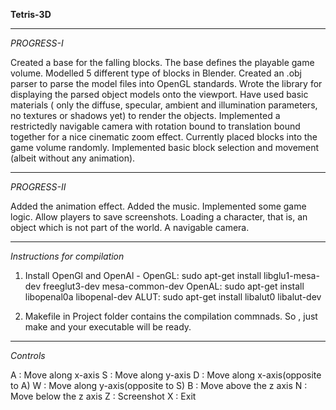 **Tetris-3D**

--------------------------------------------------------------------------

*PROGRESS-I*

Created a base for the falling blocks. The base defines the playable game volume.
Modelled 5 different type of blocks in Blender.
Created an .obj parser to parse the model files into OpenGL standards.
Wrote the library for displaying the parsed object models onto the viewport.
Have used basic materials ( only the diffuse, specular, ambient and illumination parameters, no textures or shadows yet) to render the objects.
Implemented a restrictedly navigable camera with rotation bound to translation bound together for a nice cinematic zoom effect.
Currently placed blocks into the game volume randomly.
Implemented basic block selection and movement (albeit without any animation).

--------------------------------------------------------------------------

*PROGRESS-II*

Added the animation effect.
Added the music.
Implemented some game logic.
Allow players to save screenshots.
Loading a character, that is, an object which is not part of the world. 
A navigable camera.

--------------------------------------------------------------------------

*Instructions for compilation*

1.	Install OpenGl and OpenAl -
	OpenGL: sudo apt-get install libglu1-mesa-dev freeglut3-dev mesa-common-dev
	OpenAL: sudo apt-get install libopenal0a libopenal-dev
	ALUT:   sudo apt-get install libalut0 libalut-dev

2.	Makefile in Project folder contains the compilation commnads. So , just make and your executable will be ready.

--------------------------------------------------------------------------

*Controls*

A : Move along x-axis
S : Move along y-axis
D : Move along x-axis(opposite to A)
W : Move along y-axis(opposite to S)
B : Move above the z axis
N : Move below the z axis
Z : Screenshot
X : Exit